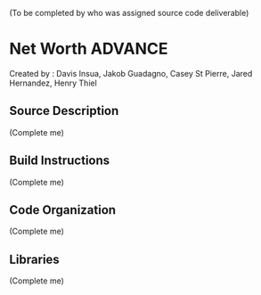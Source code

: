 (To be completed by who was assigned source code deliverable)

Net Worth ADVANCE
========================
Created by : Davis Insua, Jakob Guadagno, Casey St Pierre, Jared Hernandez, Henry Thiel

Source Description 
----------------
(Complete me)


Build Instructions
----------------
(Complete me)


Code Organization
----------------
(Complete me)

Libraries
----------------
(Complete me)
